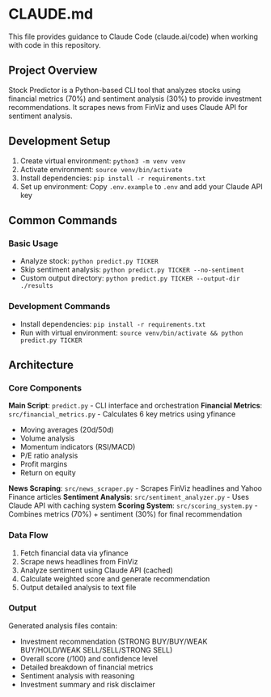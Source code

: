 # CLAUDE.md

This file provides guidance to Claude Code (claude.ai/code) when working with code in this repository.

## Project Overview

Stock Predictor is a Python-based CLI tool that analyzes stocks using financial metrics (70%) and sentiment analysis (30%) to provide investment recommendations. It scrapes news from FinViz and uses Claude API for sentiment analysis.

## Development Setup

1. Create virtual environment: `python3 -m venv venv`
2. Activate environment: `source venv/bin/activate` 
3. Install dependencies: `pip install -r requirements.txt`
4. Set up environment: Copy `.env.example` to `.env` and add your Claude API key

## Common Commands

### Basic Usage
- Analyze stock: `python predict.py TICKER`
- Skip sentiment analysis: `python predict.py TICKER --no-sentiment`
- Custom output directory: `python predict.py TICKER --output-dir ./results`

### Development Commands
- Install dependencies: `pip install -r requirements.txt`
- Run with virtual environment: `source venv/bin/activate && python predict.py TICKER`

## Architecture

### Core Components

**Main Script**: `predict.py` - CLI interface and orchestration
**Financial Metrics**: `src/financial_metrics.py` - Calculates 6 key metrics using yfinance
- Moving averages (20d/50d)
- Volume analysis  
- Momentum indicators (RSI/MACD)
- P/E ratio analysis
- Profit margins
- Return on equity

**News Scraping**: `src/news_scraper.py` - Scrapes FinViz headlines and Yahoo Finance articles
**Sentiment Analysis**: `src/sentiment_analyzer.py` - Uses Claude API with caching system
**Scoring System**: `src/scoring_system.py` - Combines metrics (70%) + sentiment (30%) for final recommendation

### Data Flow

1. Fetch financial data via yfinance
2. Scrape news headlines from FinViz 
3. Analyze sentiment using Claude API (cached)
4. Calculate weighted score and generate recommendation
5. Output detailed analysis to text file

### Output

Generated analysis files contain:
- Investment recommendation (STRONG BUY/BUY/WEAK BUY/HOLD/WEAK SELL/SELL/STRONG SELL)
- Overall score (/100) and confidence level
- Detailed breakdown of financial metrics
- Sentiment analysis with reasoning
- Investment summary and risk disclaimer